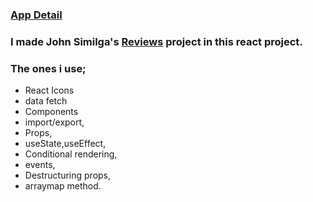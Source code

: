 ### [App Detail](https://react-03-review.netlify.app/)
### I made John Similga's [Reviews](https://react-projects-3-reviews.netlify.app/) project in this react project. 

### The ones i use;
  - React Icons
  - data fetch
  - Components
  - import/export,
  - Props,
  - useState,useEffect,
  - Conditional rendering,
  - events,
  - Destructuring props,
  - arraymap method.
  
